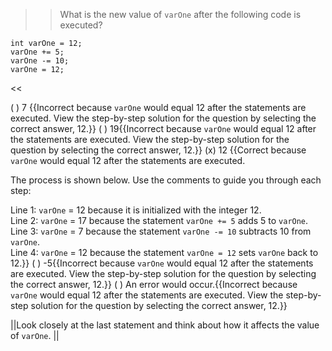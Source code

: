 >>What is the new value of <code>varOne</code> after the following code is executed?
<pre><code>int varOne = 12;
varOne += 5;
varOne -= 10;
varOne = 12;</code></pre><<

( ) 7 {{Incorrect because <code>varOne</code> would equal 12 after the statements are executed. View the step-by-step solution for the question by selecting the correct answer, 12.}}
( ) 19{{Incorrect because <code>varOne</code> would equal 12 after the statements are executed. View the step-by-step solution for the question by selecting the correct answer, 12.}}
(x) 12 {{Correct because <code>varOne</code> would equal 12 after the statements are executed. 
<p>The process is shown below. Use the comments to guide you through each step:</p>
Line 1: <code>varOne</code> = 12 because it is initialized with the integer 12.<br/>
Line 2: <code>varOne</code> = 17 because the statement <code>varOne += 5</code> adds 5 to <code>varOne</code>.
Line 3: <code>varOne</code> = 7 because the statement <code>varOne -= 10</code> subtracts 10 from <code>varOne</code>.<br/>
Line 4: <code>varOne</code> = 12 because the statement <code>varOne = 12</code> sets <code>varOne</code> back to 12.}}
( ) -5{{Incorrect because <code>varOne</code> would equal 12 after the statements are executed. View the step-by-step solution for the question by selecting the correct answer, 12.}}
( ) An error would occur.{{Incorrect because <code>varOne</code> would equal 12 after the statements are executed. View the step-by-step solution for the question by selecting the correct answer, 12.}}

||Look closely at the last statement and think about how it affects the value of <code>varOne</code>. ||
